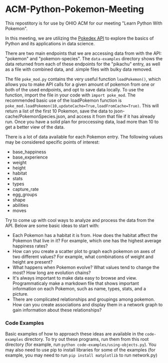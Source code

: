# ACM-Python-Pokemon-Meeting

This repostitory is for use by OHIO ACM for our meeting "Learn Python With Pokemon".

In this meeting, we are utilizing the [Pokedex API](https://pokeapi.co/) to explore the basics of Python and its applications in data science. 

There are two main endpoints that we are accessing data from with the API: "pokemon" and "pokemon-species". The `data-examples` directory shows the data returned from each of these endpoints for the "pikachu" entry, as well as a file with combined data, and .simple files with bulky data removed. 

The file `poke_mod.py` contains the very useful function `loadPokemon()`, which allows you to make API calls for a given amount of pokemon from one or both of the used endpoints, and opt to save data locally. To use the function, import the file in your code with `import poke_mod`. The recommended basic use of the loadPokemon function is `poke_mod.loadPokemon(10,updateCache=True,loadFromCache=True)`. This will return a list of the first 10 Pokemon, save the data to json-cache/PokemonSpecies.json, and access it from that file if it has already run. Once you have a solid plan for proccessing data, load more than 10 to get a better view of the data.

There is a lot of data available for each Pokemon entry. The following values may be considered specific points of interest:
- base_happiness
- base_experience
- weight 
- height
- habitat
- stats
- types 
- capture_rate 
- egg_groups 
- shape 
- abilities 
- moves 

Try to come up with cool ways to analyze and process the data from the API. Below are some basic ideas to start with:
- Each Pokemon has a habitat it is from. How does the habitat affect the Pokemon that live in it? For example, which one has the highest average happiness rates?
- How can you create a scatter plot to graph each pokemon on axes of two different values? For example, what combinations of weight and height are present?
- What happens when Pokemon evolve? What values tend to change the most? How long are evolution chains?
- It's always important to make data easy to browse and view. Programmaticaly make a markdown file that shows important information on each Pokemon, such as name, types, stats, and a picture. 
- There are complicated relationships and groupings among pokemon. How can you create associations and display them in a network graph to gain information about these relationships?


### Code Examples 

Basic examples of how to approach these ideas are available in the `code-examples` directory. To try out these programs, run them from this root directory (for example, run `python code-examples/using-objects.py`). You may also need to use pip to install libraries for some of the examples (for example, you may need to run `pip install matplotlib` to run network.py)
